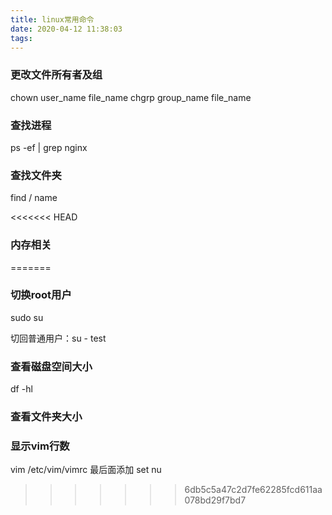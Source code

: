 ```yaml
---
title: linux常用命令
date: 2020-04-12 11:38:03
tags:
---
```

### 更改文件所有者及组
 chown user_name file_name
 chgrp group_name file_name

### 查找进程
ps -ef | grep nginx

### 查找文件夹
find / name


<<<<<<< HEAD
### 内存相关
=======
### 切换root用户
sudo su

切回普通用户：su - test
 
### 查看磁盘空间大小
df -hl

### 查看文件夹大小


### 显示vim行数
vim /etc/vim/vimrc
最后面添加
set nu
>>>>>>> 6db5c5a47c2d7fe62285fcd611aa078bd29f7bd7

